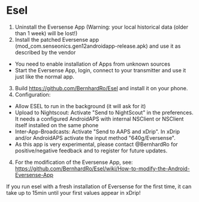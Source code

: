 # Esel

1. Uninstall the Eversense App (Warning: your local historical data (older than 1 week) will be lost!)
2. Install the patched Eversense app (mod_com.senseonics.gen12androidapp-release.apk) and use it as described by the vendor
  * You need to enable installation of Apps from unknown sources
  * Start the Eversense App, login, connect to your transmitter and use it just like the normal app.
3. Build https://github.com/BernhardRo/Esel and install it on your phone.
4. Configuration:
  * Allow ESEL to run in the background (it will ask for it)
  * Upload to Nightscout: Activate "Send to NightScout" in the preferences. It needs a configured AndroidAPS with internal NSClient or NSClient itself installed on the same phone
  * Inter-App-Broadcasts: Activate "Send to AAPS and xDrip". In xDrip and/or AndroidAPS activate the input method "640g/Eversense".
  * As this app is very experimental, please contact @BernhardRo for positive/negative feedback and to register for future updates.
4. For the modification of the Eversense App, see: https://github.com/BernhardRo/Esel/wiki/How-to-modify-the-Android-Eversense-App  

If you run esel with a fresh installation of Eversense for the first time, it can take up to 15min until your first values appear in xDrip!